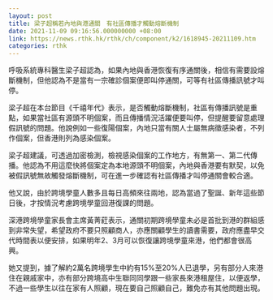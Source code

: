 ```yaml
---
layout: post
title: 梁子超稱若內地與港通關　有社區傳播才觸動熔斷機制
date: 2021-11-09 09:16:56.000000000 +08:00
link: https://news.rthk.hk/rthk/ch/component/k2/1618945-20211109.htm
categories: rthk
---
```


呼吸系統專科醫生梁子超認為，如果內地與香港恢復有序通關後，相信有需要設熔斷機制，但他認為不是當有一宗確診個案便即叫停通關，可等有社區傳播訊號才叫停。

梁子超在本台節目《千禧年代》表示，是否觸動熔斷機制，社區有傳播訊號是重點，如果當社區有源頭不明個案，而且傳播情況活躍便要叫停，但提醒要留意處理假訊號的問題。他說例如一些復陽個案，內地只當有關人士屬無病徵感染者，不列作個案，但香港則列為感染個案。

梁子超建議，可透過加密檢測，檢視感染個案的工作地方，有無第一、第二代傳播。他認為不用這麼快將個案定為本地源頭不明個案，內地與香港要有默契，以免被假訊號無故觸發熔斷機制，可在進一步確認有社區傳播才叫停通關會較合適。

他又說，由於跨境學童人數多且每日高頻來往兩地，認為當過了聖誕、新年這些節日後，才按情況考慮跨境學童回港復課的問題。

深港跨境學童家長會主席黃菁葒表示，通關初期跨境學童未必是首批到港的群組感到非常失望，希望政府不要只照顧商人，亦應關顧學生的讀書需要，政府應盡早交代時間表以便安排，如果明年2、3月可以恢復讓跨境學童來港，他們都會很高興。

她又提到，據了解約2萬名跨境學生中約有15%至20%人已退學，另有部分人來港住在親戚家中，亦有部分跨境高中生聯同同學跟一些家長來港租屋住，以便返學，不過一些學生以往在家有人照顧，現在要自己照顧自己，難免亦有其他問題出現。

